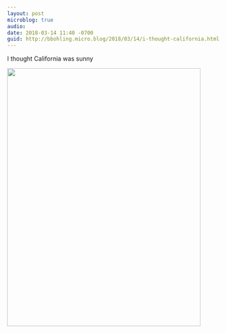 ```yaml
---
layout: post
microblog: true
audio: 
date: 2018-03-14 11:40 -0700
guid: http://bbohling.micro.blog/2018/03/14/i-thought-california.html
---
```

I thought California was sunny

<img src="http://micro.brandonbohling.com/uploads/2018/5f6d770505.jpg" width="450" height="600" />
